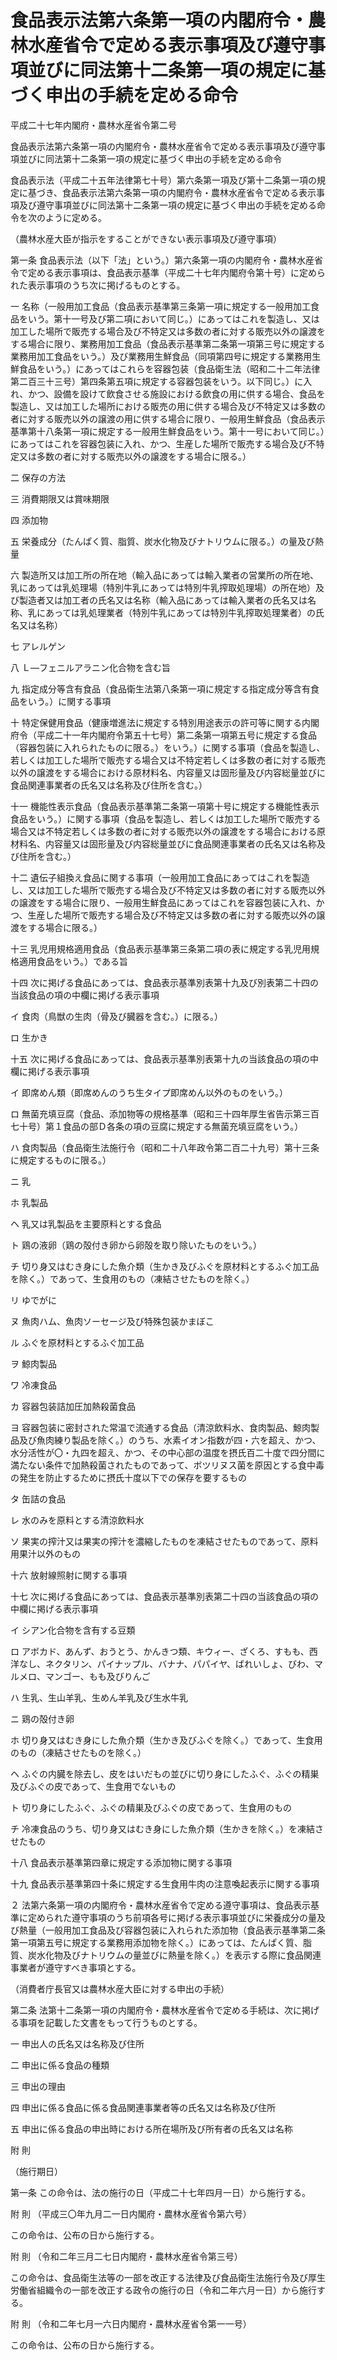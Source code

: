 # 食品表示法第六条第一項の内閣府令・農林水産省令で定める表示事項及び遵守事項並びに同法第十二条第一項の規定に基づく申出の手続を定める命令

平成二十七年内閣府・農林水産省令第二号

食品表示法第六条第一項の内閣府令・農林水産省令で定める表示事項及び遵守事項並びに同法第十二条第一項の規定に基づく申出の手続を定める命令

食品表示法（平成二十五年法律第七十号）第六条第一項及び第十二条第一項の規定に基づき、食品表示法第六条第一項の内閣府令・農林水産省令で定める表示事項及び遵守事項並びに同法第十二条第一項の規定に基づく申出の手続を定める命令を次のように定める。

（農林水産大臣が指示をすることができない表示事項及び遵守事項）

第一条 食品表示法（以下「法」という。）第六条第一項の内閣府令・農林水産省令で定める表示事項は、食品表示基準（平成二十七年内閣府令第十号）に定められた表示事項のうち次に掲げるものとする。

一 名称（一般用加工食品（食品表示基準第三条第一項に規定する一般用加工食品をいう。第十一号及び第二項において同じ。）にあってはこれを製造し、又は加工した場所で販売する場合及び不特定又は多数の者に対する販売以外の譲渡をする場合に限り、業務用加工食品（食品表示基準第二条第一項第三号に規定する業務用加工食品をいう。）及び業務用生鮮食品（同項第四号に規定する業務用生鮮食品をいう。）にあってはこれらを容器包装（食品衛生法（昭和二十二年法律第二百三十三号）第四条第五項に規定する容器包装をいう。以下同じ。）に入れ、かつ、設備を設けて飲食させる施設における飲食の用に供する場合、食品を製造し、又は加工した場所における販売の用に供する場合及び不特定又は多数の者に対する販売以外の譲渡の用に供する場合に限り、一般用生鮮食品（食品表示基準第十八条第一項に規定する一般用生鮮食品をいう。第十一号において同じ。）にあってはこれを容器包装に入れ、かつ、生産した場所で販売する場合及び不特定又は多数の者に対する販売以外の譲渡をする場合に限る。）

二 保存の方法

三 消費期限又は賞味期限

四 添加物

五 栄養成分（たんぱく質、脂質、炭水化物及びナトリウムに限る。）の量及び熱量

六 製造所又は加工所の所在地（輸入品にあっては輸入業者の営業所の所在地、乳にあっては乳処理場（特別牛乳にあっては特別牛乳搾取処理場）の所在地）及び製造者又は加工者の氏名又は名称（輸入品にあっては輸入業者の氏名又は名称、乳にあっては乳処理業者（特別牛乳にあっては特別牛乳搾取処理業者）の氏名又は名称）

七 アレルゲン

八 Ｌ―フェニルアラニン化合物を含む旨

九 指定成分等含有食品（食品衛生法第八条第一項に規定する指定成分等含有食品をいう。）に関する事項

十 特定保健用食品（健康増進法に規定する特別用途表示の許可等に関する内閣府令（平成二十一年内閣府令第五十七号）第二条第一項第五号に規定する食品（容器包装に入れられたものに限る。）をいう。）に関する事項（食品を製造し、若しくは加工した場所で販売する場合又は不特定若しくは多数の者に対する販売以外の譲渡をする場合における原材料名、内容量又は固形量及び内容総量並びに食品関連事業者の氏名又は名称及び住所を含む。）

十一 機能性表示食品（食品表示基準第二条第一項第十号に規定する機能性表示食品をいう。）に関する事項（食品を製造し、若しくは加工した場所で販売する場合又は不特定若しくは多数の者に対する販売以外の譲渡をする場合における原材料名、内容量又は固形量及び内容総量並びに食品関連事業者の氏名又は名称及び住所を含む。）

十二 遺伝子組換え食品に関する事項（一般用加工食品にあってはこれを製造し、又は加工した場所で販売する場合及び不特定又は多数の者に対する販売以外の譲渡をする場合に限り、一般用生鮮食品にあってはこれを容器包装に入れ、かつ、生産した場所で販売する場合及び不特定又は多数の者に対する販売以外の譲渡をする場合に限る。）

十三 乳児用規格適用食品（食品表示基準第三条第二項の表に規定する乳児用規格適用食品をいう。）である旨

十四 次に掲げる食品にあっては、食品表示基準別表第十九及び別表第二十四の当該食品の項の中欄に掲げる表示事項

イ 食肉（鳥獣の生肉（骨及び臓器を含む。）に限る。）

ロ 生かき

十五 次に掲げる食品にあっては、食品表示基準別表第十九の当該食品の項の中欄に掲げる表示事項

イ 即席めん類（即席めんのうち生タイプ即席めん以外のものをいう。）

ロ 無菌充填豆腐（食品、添加物等の規格基準（昭和三十四年厚生省告示第三百七十号）第１食品の部Ｄ各条の項の豆腐に規定する無菌充填豆腐をいう。）

ハ 食肉製品（食品衛生法施行令（昭和二十八年政令第二百二十九号）第十三条に規定するものに限る。）

ニ 乳

ホ 乳製品

ヘ 乳又は乳製品を主要原料とする食品

ト 鶏の液卵（鶏の殻付き卵から卵殻を取り除いたものをいう。）

チ 切り身又はむき身にした魚介類（生かき及びふぐを原材料とするふぐ加工品を除く。）であって、生食用のもの（凍結させたものを除く。）

リ ゆでがに

ヌ 魚肉ハム、魚肉ソーセージ及び特殊包装かまぼこ

ル ふぐを原材料とするふぐ加工品

ヲ 鯨肉製品

ワ 冷凍食品

カ 容器包装詰加圧加熱殺菌食品

ヨ 容器包装に密封された常温で流通する食品（清涼飲料水、食肉製品、鯨肉製品及び魚肉練り製品を除く。）のうち、水素イオン指数が四・六を超え、かつ、水分活性が〇・九四を超え、かつ、その中心部の温度を摂氏百二十度で四分間に満たない条件で加熱殺菌されたものであって、ボツリヌス菌を原因とする食中毒の発生を防止するために摂氏十度以下での保存を要するもの

タ 缶詰の食品

レ 水のみを原料とする清涼飲料水

ソ 果実の搾汁又は果実の搾汁を濃縮したものを凍結させたものであって、原料用果汁以外のもの

十六 放射線照射に関する事項

十七 次に掲げる食品にあっては、食品表示基準別表第二十四の当該食品の項の中欄に掲げる表示事項

イ シアン化合物を含有する豆類

ロ アボカド、あんず、おうとう、かんきつ類、キウィー、ざくろ、すもも、西洋なし、ネクタリン、パイナップル、バナナ、パパイヤ、ばれいしょ、びわ、マルメロ、マンゴー、もも及びりんご

ハ 生乳、生山羊乳、生めん羊乳及び生水牛乳

ニ 鶏の殻付き卵

ホ 切り身又はむき身にした魚介類（生かき及びふぐを除く。）であって、生食用のもの（凍結させたものを除く。）

ヘ ふぐの内臓を除去し、皮をはいだもの並びに切り身にしたふぐ、ふぐの精巣及びふぐの皮であって、生食用でないもの

ト 切り身にしたふぐ、ふぐの精巣及びふぐの皮であって、生食用のもの

チ 冷凍食品のうち、切り身又はむき身にした魚介類（生かきを除く。）を凍結させたもの

十八 食品表示基準第四章に規定する添加物に関する事項

十九 食品表示基準第四十条に規定する生食用牛肉の注意喚起表示に関する事項

２ 法第六条第一項の内閣府令・農林水産省令で定める遵守事項は、食品表示基準に定められた遵守事項のうち前項各号に掲げる表示事項並びに栄養成分の量及び熱量（一般用加工食品及び容器包装に入れられた添加物（食品表示基準第二条第一項第五号に規定する業務用添加物を除く。）にあっては、たんぱく質、脂質、炭水化物及びナトリウムの量並びに熱量を除く。）を表示する際に食品関連事業者が遵守すべき事項とする。

（消費者庁長官又は農林水産大臣に対する申出の手続）

第二条 法第十二条第一項の内閣府令・農林水産省令で定める手続は、次に掲げる事項を記載した文書をもって行うものとする。

一 申出人の氏名又は名称及び住所

二 申出に係る食品の種類

三 申出の理由

四 申出に係る食品に係る食品関連事業者等の氏名又は名称及び住所

五 申出に係る食品の申出時における所在場所及び所有者の氏名又は名称

附 則

（施行期日）

第一条 この命令は、法の施行の日（平成二十七年四月一日）から施行する。

附 則 （平成三〇年九月二一日内閣府・農林水産省令第六号）

この命令は、公布の日から施行する。

附 則 （令和二年三月二七日内閣府・農林水産省令第三号）

この命令は、食品衛生法等の一部を改正する法律及び食品衛生法施行令及び厚生労働省組織令の一部を改正する政令の施行の日（令和二年六月一日）から施行する。

附 則 （令和二年七月一六日内閣府・農林水産省令第一一号）

この命令は、公布の日から施行する。
